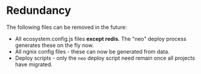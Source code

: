 # Redundancy

The following files can be removed in the future:
 - All ecosystem.config.js files **except redis**. The "neo" deploy process generates these on the fly now.
 - All ngnix config files - these can now be generated from data.
 - Deploy scripts - only the `neo` deploy script need remain once all projects have migrated.
